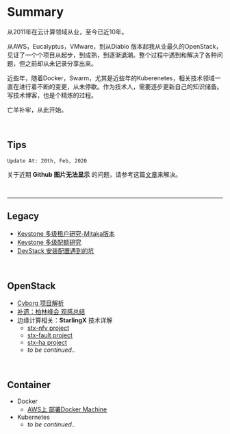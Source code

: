 # Summary
从2011年在云计算领域从业，至今已近10年。

从AWS，Eucalyptus，VMware，到从Diablo 版本起我从业最久的OpenStack，见证了一个个项目从起步，到成熟，到逐渐退潮。整个过程中遇到和解决了各种问题，但之前却从未记录分享出来。

近些年，随着Docker，Swarm，尤其是近些年的Kuberenetes，相关技术领域一直在进行着不断的变更，从未停歇。作为技术人，需要逐步更新自己的知识储备。写技术博客，也是个精炼的过程。

亡羊补牢，从此开始。

<br/>

## Tips

`Update At: 20th, Feb, 2020`

关于近期 **Github 图片无法显示** 的问题，请参考这篇[文章](sharing/tips/about_displayed_images.md)来解决。

<br/>

------


## Legacy
* [Keystone 多级租户研究-Mitaka版本](sharing/keystone_hierarchical_projects/FAR_for_keystone_hierarchical_projects.md)
* [Keystone 多级配额研究](sharing/keystone_hierarchical_quota/keystone_hierarchical_quota.md)
* [DevStack 安装配置遇到的坑](sharing/tips/DevStack_installing.md)

<br/>

## OpenStack

* [Cyborg 项目解析](sharing/cyborg/OpenStack%20Cyborg.md)
* [补遗：柏林峰会 观感总结](sharing/berlin_summit/OpenStack_Berlin_Summit.md)
* 边缘计算相关：**StarlingX** 技术详解
  * [stx-nfv project](sharing/starlingx/stx_nfv.md)
  * [stx-fault project](sharing/starlingx/stx_fault.md)
  * [stx-ha project](sharing/starlingx/stx_ha.md)
  * *to be continued..*

<br/>

## Container

- Docker
  - [AWS上 部署Docker Machine](sharing/docker/run_docker_machine_on_AWS.md)
- Kubernetes
  - *to be continued..*